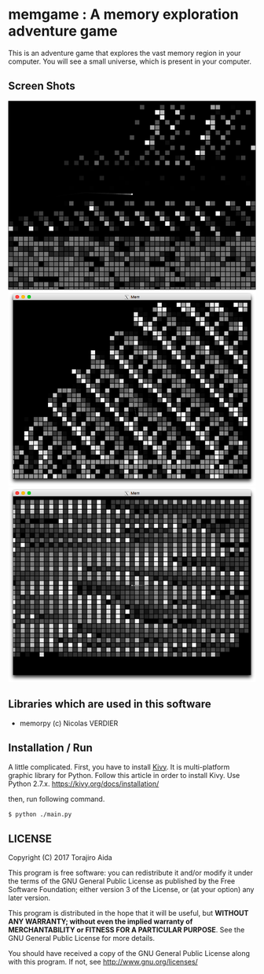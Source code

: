 # memgame : A memory exploration adventure game

This is an adventure game that explores the vast memory region in your computer.
You will see a small universe, which is present in your computer.

## Screen Shots
![Screen Shot 1](scrshot1.png)
![Screen Shot 2](scrshot2.png)
![Screen Shot 3](scrshot3.png)

## Libraries which are used in this software
- memorpy (c) Nicolas VERDIER

## Installation / Run
A little complicated.
First, you have to install [Kivy](https://kivy.org/). It is multi-platform graphic library for Python.
Follow this article in order to install Kivy. Use Python 2.7.x. <https://kivy.org/docs/installation/>

then, run following command.

```bash
$ python ./main.py
```

## LICENSE

Copyright (C) 2017 Torajiro Aida

This program is free software: you can redistribute it and/or modify
it under the terms of the GNU General Public License as published by
the Free Software Foundation; either version 3 of the License, or
(at your option) any later version.

This program is distributed in the hope that it will be useful,
but **WITHOUT ANY WARRANTY; without even the implied warranty of**
**MERCHANTABILITY or FITNESS FOR A PARTICULAR PURPOSE**.  See the
GNU General Public License for more details.

You should have received a copy of the GNU General Public License
along with this program.  If not, see <http://www.gnu.org/licenses/>
